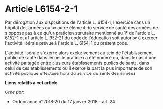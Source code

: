# Article L6154-2-1

Par dérogation aux dispositions de l'article L. 6154-1, l'exercice dans un hôpital des armées ou un autre élément du service
de santé des armées ne s'oppose pas à ce qu'un praticien statutaire mentionné au 1° de l'article L. 6152-1 et à l'article L.
952-21 du code de l'éducation soit autorisé à exercer l'activité libérale prévue à l'article L. 6154-1 du présent code.

L'activité libérale s'exerce alors exclusivement au sein de l'établissement public de santé dans lequel le praticien a été
nommé ou, dans le cas d'une activité partagée entre plusieurs établissements publics de santé, dans celui de ces
établissements où il exerce la part la plus importante de son activité publique effectuée hors du service de santé des
armées.

**Liens relatifs à cet article**

_Créé par_:

  - Ordonnance n°2018-20 du 17 janvier 2018 - art. 24
